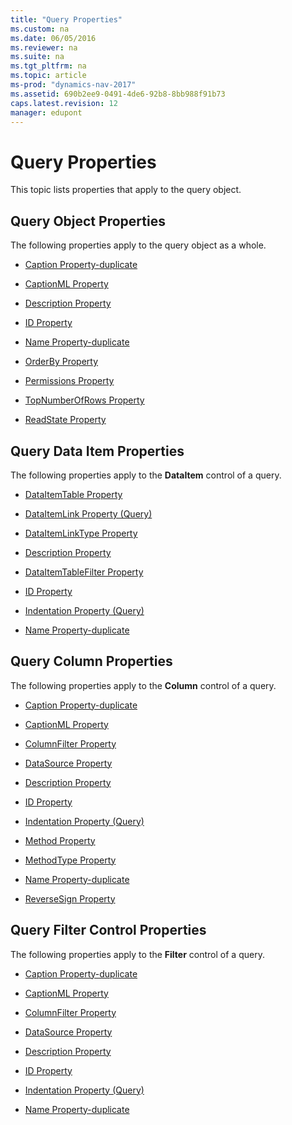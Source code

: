```yaml
---
title: "Query Properties"
ms.custom: na
ms.date: 06/05/2016
ms.reviewer: na
ms.suite: na
ms.tgt_pltfrm: na
ms.topic: article
ms-prod: "dynamics-nav-2017"
ms.assetid: 690b2ee9-0491-4de6-92b8-8bb988f91b73
caps.latest.revision: 12
manager: edupont
---
```

# Query Properties
This topic lists properties that apply to the query object.  
  
## Query Object Properties  
 The following properties apply to the query object as a whole.  
  
-   [Caption Property\-duplicate](Caption-Property-duplicate.md)  
  
-   [CaptionML Property](CaptionML-Property.md)  
  
-   [Description Property](Description-Property.md)  
  
-   [ID Property](ID-Property.md)  
  
-   [Name Property\-duplicate](Name-Property-duplicate.md)  
  
-   [OrderBy Property](OrderBy-Property.md)  
  
-   [Permissions Property](Permissions-Property.md)  
  
-   [TopNumberOfRows Property](TopNumberOfRows-Property.md)  
  
-   [ReadState Property](ReadState-Property.md)  
  
## Query Data Item Properties  
 The following properties apply to the **DataItem** control of a query.  
  
-   [DataItemTable Property](DataItemTable-Property.md)  
  
-   [DataItemLink Property \(Query\)](DataItemLink-Property--Query-.md)  
  
-   [DataItemLinkType Property](DataItemLinkType-Property.md)  
  
-   [Description Property](Description-Property.md)  
  
-   [DataItemTableFilter Property](DataItemTableFilter-Property.md)  
  
-   [ID Property](ID-Property.md)  
  
-   [Indentation Property \(Query\)](Indentation-Property--Query-.md)  
  
-   [Name Property\-duplicate](Name-Property-duplicate.md)  
  
## Query Column Properties  
 The following properties apply to the **Column** control of a query.  
  
-   [Caption Property\-duplicate](Caption-Property-duplicate.md)  
  
-   [CaptionML Property](CaptionML-Property.md)  
  
-   [ColumnFilter Property](ColumnFilter-Property.md)  
  
-   [DataSource Property](DataSource-Property.md)  
  
-   [Description Property](Description-Property.md)  
  
-   [ID Property](ID-Property.md)  
  
-   [Indentation Property \(Query\)](Indentation-Property--Query-.md)  
  
-   [Method Property](Method-Property.md)  
  
-   [MethodType Property](MethodType-Property.md)  
  
-   [Name Property\-duplicate](Name-Property-duplicate.md)  
  
-   [ReverseSign Property](ReverseSign-Property.md)  
  
## Query Filter Control Properties  
 The following properties apply to the **Filter** control of a query.  
  
-   [Caption Property\-duplicate](Caption-Property-duplicate.md)  
  
-   [CaptionML Property](CaptionML-Property.md)  
  
-   [ColumnFilter Property](ColumnFilter-Property.md)  
  
-   [DataSource Property](DataSource-Property.md)  
  
-   [Description Property](Description-Property.md)  
  
-   [ID Property](ID-Property.md)  
  
-   [Indentation Property \(Query\)](Indentation-Property--Query-.md)  
  
-   [Name Property\-duplicate](Name-Property-duplicate.md)